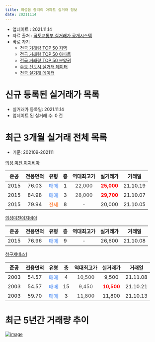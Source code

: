 ```yaml
---
title: 의성읍 중리리 아파트 실거래 정보
date: 20211114
---
```


* 업데이트 : 2021.11.14
* 자료 출처 : [국토교통부 실거래가 공개시스템](http://rt.molit.go.kr)
* 바로 가기
    * [전국 거래량 TOP 50 지역](https://apt-info.github.io/apt-trade-info/tr)
    * [전국 거래량 TOP 50 아파트](https://apt-info.github.io/apt-trade-info/ta)
    * [전국 거래량 TOP 50 분양권](https://apt-info.github.io/apt-trade-info/tb)
    * [주요 신도시 실거래 데이터](https://apt-info.github.io/apt-trade-info/newtown)
    * [전국 실거래 데이터](https://apt-info.github.io/apt-trade-info/all)



<script async src="https://pagead2.googlesyndication.com/pagead/js/adsbygoogle.js"></script>
<!-- 기본광고 -->
<ins class="adsbygoogle"
     style="display:block"
     data-ad-client="ca-pub-1142216861245946"
     data-ad-slot="4805727019"
     data-ad-format="auto"
     data-full-width-responsive="true"></ins>
<script>
     (adsbygoogle = window.adsbygoogle || []).push({});
</script>


# 신규 등록된 실거래가 목록

* 실거래가 등록일: 2021.11.14
* 업데이트 된 실거래 수: 0 건




<script async src="https://pagead2.googlesyndication.com/pagead/js/adsbygoogle.js"></script>
<!-- 기본광고 -->
<ins class="adsbygoogle"
     style="display:block"
     data-ad-client="ca-pub-1142216861245946"
     data-ad-slot="4805727019"
     data-ad-format="auto"
     data-full-width-responsive="true"></ins>
<script>
     (adsbygoogle = window.adsbygoogle || []).push({});
</script>


# 최근 3개월 실거래 전체 목록
* 기준: 202109-202111


[의성 미진 이지비아](https://search.naver.com/search.naver?query=%EC%9D%98%EC%84%B1+%EB%AF%B8%EC%A7%84+%EC%9D%B4%EC%A7%80%EB%B9%84%EC%95%84)

|준공|전용면적|유형|층|역대최고가|실거래가|거래일|
|:---:|:---:|:---:|:---:|:---:|:---:|:---:|
|2015|76.03|<span style="color:#4285F3">매매</span>|1|<span style="color:#444444">22,000</span>|<b><span style="color:#FF0000">25,000</span></b>|21.10.19|
|2015|84.98|<span style="color:#4285F3">매매</span>|3|<span style="color:#444444">28,000</span>|<b><span style="color:#FF0000">29,700</span></b>|21.10.07|
|2015|79.94|<span style="color:#FF5A00">전세</span>|8|<span style="color:#444444">-</span>|20,000|21.10.05|

[의성미진이지비아](https://search.naver.com/search.naver?query=%EC%9D%98%EC%84%B1%EB%AF%B8%EC%A7%84%EC%9D%B4%EC%A7%80%EB%B9%84%EC%95%84)

|준공|전용면적|유형|층|역대최고가|실거래가|거래일|
|:---:|:---:|:---:|:---:|:---:|:---:|:---:|
|2015|76.96|<span style="color:#4285F3">매매</span>|9|<span style="color:#444444">-</span>|26,600|21.10.08|

[청구제네스1](https://search.naver.com/search.naver?query=%EC%B2%AD%EA%B5%AC%EC%A0%9C%EB%84%A4%EC%8A%A41)

|준공|전용면적|유형|층|역대최고가|실거래가|거래일|
|:---:|:---:|:---:|:---:|:---:|:---:|:---:|
|2003|54.57|<span style="color:#4285F3">매매</span>|4|<span style="color:#444444">10,500</span>|9,500|21.11.08|
|2003|54.57|<span style="color:#4285F3">매매</span>|15|<span style="color:#444444">9,450</span>|<b><span style="color:#FF0000">10,500</span></b>|21.10.21|
|2003|59.70|<span style="color:#4285F3">매매</span>|3|<span style="color:#444444">11,800</span>|11,800|21.10.13|



<script async src="https://pagead2.googlesyndication.com/pagead/js/adsbygoogle.js"></script>
<!-- 기본광고 -->
<ins class="adsbygoogle"
     style="display:block"
     data-ad-client="ca-pub-1142216861245946"
     data-ad-slot="4805727019"
     data-ad-format="auto"
     data-full-width-responsive="true"></ins>
<script>
     (adsbygoogle = window.adsbygoogle || []).push({});
</script>


# 최근 5년간 거래량 추이


<div style="width:100%;">
    <canvas id="deal_progress" height="200"></canvas>
</div>

<script>
new Chart(document.getElementById("deal_progress"), {
    type: 'line',
    data: {
        labels: ['16.01','16.02','16.03','16.04','16.05','16.06','16.07','16.08','16.09','16.10','16.11','16.12','17.01','17.02','17.03','17.04','17.05','17.06','17.07','17.08','17.09','17.10','17.11','17.12','18.01','18.02','18.03','18.04','18.05','18.06','18.07','18.08','18.09','18.10','18.11','18.12','19.01','19.02','19.03','19.04','19.05','19.06','19.07','19.08','19.09','19.10','19.11','19.12','20.01','20.02','20.03','20.04','20.05','20.06','20.07','20.08','20.09','20.10','20.11','20.12','21.01','21.02','21.03','21.05','21.06','21.07','21.08','21.10','21.11'],
        datasets: [{
            label: '매매/분양권',
            data: [5,3,2,5,8,4,3,7,1,5,5,9,3,1,5,2,2,4,5,3,2,4,1,5,5,1,2,4,1,5,3,4,5,4,4,0,8,2,3,3,4,6,2,6,2,2,2,5,9,4,3,2,4,1,6,2,1,4,2,5,5,1,2,1,1,2,2,5,1],
            borderColor: "rgba(66, 133, 243, 1)",
            backgroundColor: "rgba(66, 133, 243, 0.05)",
            borderWidth: 1,
            pointRadius: 0,
            fill: false,
            lineTension: 0
        },{
            label: '전/월세',
            data: [0,2,0,1,0,0,1,2,0,0,0,1,2,1,0,2,0,2,2,2,2,1,2,0,1,1,1,2,1,1,0,3,0,2,0,1,2,3,1,2,1,0,0,0,0,0,0,1,0,0,0,1,1,0,1,2,0,0,0,0,0,2,1,1,1,0,0,1,0],
            borderColor: "rgba(255, 90, 0, 1)",
            backgroundColor: "rgba(255, 90, 0, 0.05)",
            borderWidth: 1,
            pointRadius: 0,
            fill: false,
            lineTension: 0
        },{
            label: '합계',
            data: [5,5,2,6,8,4,4,9,1,5,5,10,5,2,5,4,2,6,7,5,4,5,3,5,6,2,3,6,2,6,3,7,5,6,4,1,10,5,4,5,5,6,2,6,2,2,2,6,9,4,3,3,5,1,7,4,1,4,2,5,5,3,3,2,2,2,2,6,1],
            borderColor: "rgba(0, 0, 0, 1)",
            backgroundColor: "rgba(0, 0, 0, 0.03)",
            borderWidth: 0.1,
            pointRadius: 0,
            fill: true,
            lineTension: 0
        }
        ]
    },
    options: {
        responsive: true,
        title: {
            display: false
        },
        tooltips: {
            mode: 'index',
            intersect: false
        },
        hover: {
            mode: 'nearest',
            intersect: true
        },
        scales: {
            xAxes: [{
                display: true,
                scaleLabel: {
                    display: true,
                    labelString: '년/월'
                }
            }],
            yAxes: [{
                display: true,
                ticks: {
                    suggestedMin: 0,
                },
                scaleLabel: {
                    display: true,
                    labelString: '실거래 수'
                }
            }]
        }
    }
});

</script>


[![image](https://apt-info.github.io/images/2020-01-03-apt-trade-info/1024x500.png)](https://play.google.com/store/apps/details?id=com.aptinfo.apttradeinfo)

